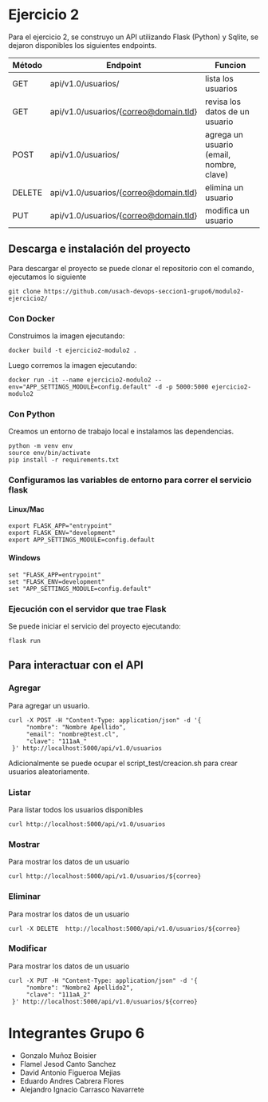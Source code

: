 # Ejercicio 2

Para el ejercicio 2, se construyo un API utilizando Flask (Python) y Sqlite, se
dejaron disponibles los siguientes endpoints.
  
| Método | Endpoint | Funcion |
| -------|-------------------------------------|---------------------------------------|
| GET    | api/v1.0/usuarios/                    | lista los usuarios                      |
| GET    | api/v1.0/usuarios/{correo@domain.tld} | revisa los datos de un usuario          |
| POST   | api/v1.0/usuarios/                    | agrega un usuario (email, nombre, clave)|
| DELETE | api/v1.0/usuarios/{correo@domain.tld} | elimina un usuario                      |
| PUT    | api/v1.0/usuarios/{correo@domain.tld} | modifica un usuario                     |

## Descarga e instalación del proyecto

Para descargar el proyecto se puede clonar el repositorio con el comando, ejecutamos lo siguiente

```console
git clone https://github.com/usach-devops-seccion1-grupo6/modulo2-ejercicio2/
```

### Con Docker

Construimos la imagen ejecutando:

```console
docker build -t ejercicio2-modulo2 .
```

Luego corremos la imagen ejecutando:
    
```console
docker run -it --name ejercicio2-modulo2 --env="APP_SETTINGS_MODULE=config.default" -d -p 5000:5000 ejercicio2-modulo2
```

### Con Python

Creamos un entorno de trabajo local e instalamos las dependencias.

```console
python -m venv env
source env/bin/activate
pip install -r requirements.txt
```

### Configuramos las variables de entorno para correr el servicio flask

#### Linux/Mac

```console
export FLASK_APP="entrypoint"
export FLASK_ENV="development"
export APP_SETTINGS_MODULE=config.default
```

#### Windows

```console
set "FLASK_APP=entrypoint"
set "FLASK_ENV=development"
set "APP_SETTINGS_MODULE=config.default"
```

### Ejecución con el servidor que trae Flask

Se puede iniciar el servicio del proyecto ejecutando:

```console
flask run
```

## Para interactuar con el API

### Agregar

Para agregar un usuario.

```console
curl -X POST -H "Content-Type: application/json" -d '{
     "nombre": "Nombre Apellido",
     "email": "nombre@test.cl",
     "clave": "111aA_"
 }' http://localhost:5000/api/v1.0/usuarios
```

Adicionalmente se puede ocupar el script_test/creacion.sh para crear usuarios aleatoriamente.

### Listar

Para listar todos los usuarios disponibles

```console
curl http://localhost:5000/api/v1.0/usuarios
```

### Mostrar

Para mostrar los datos de un usuario

```console
curl http://localhost:5000/api/v1.0/usuarios/${correo}
```

### Eliminar

Para mostrar los datos de un usuario

```console
curl -X DELETE  http://localhost:5000/api/v1.0/usuarios/${correo}
```

### Modificar

Para mostrar los datos de un usuario

```console
curl -X PUT -H "Content-Type: application/json" -d '{
     "nombre": "Nombre2 Apellido2",
     "clave": "111aA_2"
 }' http://localhost:5000/api/v1.0/usuarios/${correo}
```

# Integrantes Grupo 6
* Gonzalo Muñoz Boisier
* Flamel Jesod Canto Sanchez
* David Antonio Figueroa Mejias
* Eduardo Andres Cabrera Flores
* Alejandro Ignacio Carrasco Navarrete
